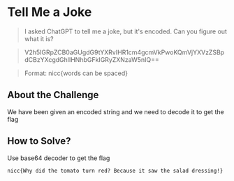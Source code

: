 # Tell Me a Joke
> I asked ChatGPT to tell me a joke, but it's encoded. Can you figure out what it is?

> V2h5IGRpZCB0aGUgdG9tYXRvIHR1cm4gcmVkPwoKQmVjYXVzZSBpdCBzYXcgdGhlIHNhbGFkIGRyZXNzaW5nIQ==

> Format: nicc{words can be spaced}

## About the Challenge
We have been given an encoded string and we need to decode it to get the flag

## How to Solve?
Use base64 decoder to get the flag

```
nicc{Why did the tomato turn red? Because it saw the salad dressing!}
```